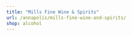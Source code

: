 ```yaml
---
title: "Mills Fine Wine & Spirits"
url: /annapolis/mills-fine-wine-and-spirits/
shop: alcohol
---
```

